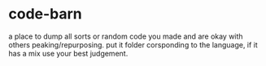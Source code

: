 # code-barn
a place to dump all sorts or random code you made and are okay with others peaking/repurposing.
put it folder corsponding to the language, if it has a mix use your best judgement.
